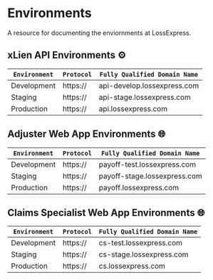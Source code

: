 # Environments

A resource for documenting the enviornments at LossExpress.

## xLien API Environments ⚙️
| `Environment` | `Protocol` | `Fully Qualified Domain Name` |
| ------------- | ---------- | ----------------------------- |
| Development   | https://   | api-develop.lossexpress.com   |
| Staging       | https://   | api-stage.lossexpress.com     |
| Production    | https://   | api.lossexpress.com                              |

## Adjuster Web App Environments 🌐
| `Environment` | `Protocol` | `Fully Qualified Domain Name` |
| ------------- | ---------- | ----------------------------- |
| Development   | https://   | payoff-test.lossexpress.com   |
| Staging       | https://   | payoff-stage.lossexpress.com  |
| Production    | https://   | payoff.lossexpress.com                              |

## Claims Specialist Web App Environments 🌐
| `Environment` | `Protocol` | `Fully Qualified Domain Name`     |
| ------------- | ---------- | ----------------------------- |
| Development   | https://   | cs-test.lossexpress.com       | 
| Staging       | https://   | cs-stage.lossexpress.com      |
| Production    | https://   | cs.lossexpress.com            |

